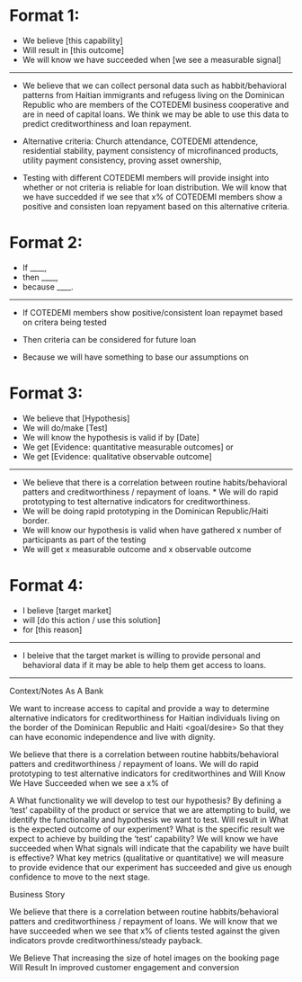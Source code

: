 # Format 1:

* We believe [this capability]  
* Will result in [this outcome]
* We will know we have succeeded when [we see a measurable signal]
----

* We believe that we can collect personal data such as habbit/behavioral patterns from Haitian immigrants and refugess living on the Dominican Republic who are members of the COTEDEMI business cooperative and are in need of capital loans. We think we may be able to use this data to predict creditworthiness and loan repayment.

* Alternative criteria: Church attendance, COTEDEMI attendence, residential stability, payment consistency of microfinanced products, utility payment consistency, proving asset ownership,

* Testing with different COTEDEMI members will provide insight into whether or not criteria is reliable for loan distribution. We will know that we have succedded if we see that x% of COTEDEMI members show a positive and consisten loan repyament based on this alternative criteria.



# Format 2:

* If ____,
* then ____,
* because ____.
--------
* If COTEDEMI members show positive/consistent loan repaymet based on critera being tested

* Then criteria can be considered for future loan 

* Because we will have something to base our assumptions on

# Format 3:

* We believe that [Hypothesis]
* We will do/make [Test]
* We will know the hypothesis is valid if by [Date]
* We get [Evidence: quantitative measurable outcomes] or
* We get [Evidence: qualitative observable outcome]
----------
* We believe that there is a correlation between routine habits/behavioral patters and creditworthiness / repayment of loans. * We will do rapid prototyping to test alternative indicators for creditworthiness. 
* We will be doing rapid prototyping in the Dominican Republic/Haiti border.
* We will know our hypothesis is valid when have gathered x number of participants as part of the testing  
* We will get x measurable outcome 
and x observable outcome


# Format 4:

* I believe [target market]
* will [do this action / use this solution]
* for [this reason]
---------
* I beleive that the target market is willing to provide personal and behavioral data if it may be able to help them get access to loans.


-------
Context/Notes
As A Bank

We want to increase access to capital and provide a way to determine alternative indicators for creditworthiness for Haitian individuals living on the border of the Dominican Republic and Haiti <goal/desire>
So that they can have economic independence and live with dignity. <receive benefit>

We believe that there is a correlation between routine habbits/behavioral patters and creditworthiness / repayment of loans. We will do rapid prototyping to test alternative indicators for creditworthines and Will Know We Have Succeeded when we see a x% of 

A  <this capability>
What functionality we will develop to test our hypothesis? By defining a ‘test’ capability of the product or service that we
are attempting to build, we identify the functionality and hypothesis we want to test.
Will result in <this outcome>
What is the expected outcome of our experiment? What is the specific result we expect to achieve by building the ‘test’
capability?
We will know we have succeeded when <we see a measurable signal>
What signals will indicate that the capability we have built is effective? What key metrics (qualitative or quantitative) we will measure to provide evidence that our experiment has succeeded and give us enough confidence to move to the next stage.

Business Story


We believe that there is a correlation between routine habbits/behavioral patters and creditworthiness / repayment of loans. We will know that we have succeeded when we see that x% of clients tested against the given indicators provde creditworthiness/steady payback. 

We Believe That increasing the size of hotel images on the booking page Will Result In improved customer engagement and conversion



